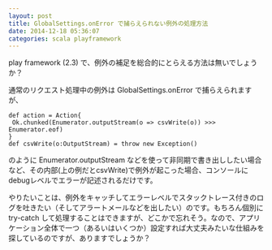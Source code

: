 ```yaml
---
layout: post
title: GlobalSettings.onError で捕らえられない例外の処理方法
date: 2014-12-18 05:36:07
categories: scala playframework
---
```

<p>play framework (2.3) で、例外の補足を総合的にとらえる方法は無いでしょうか？</p>

<p>通常のリクエスト処理中の例外は GlobalSettings.onError で捕らえられますが、</p>

<pre><code>def action = Action{
 Ok.chunked(Enumerator.outputStream(o =&gt; csvWrite(o)) &gt;&gt;&gt; Enumerator.eof)
}
def csvWrite(o:OutputStream) = throw new Exception()
</code></pre>

<p>のように Enumerator.outputStream などを使って非同期で書き出ししたい場合など、その内部(上の例だとcsvWrite)で例外が起こった場合、コンソールにdebugレベルでエラーが記述されるだけです。</p>

<p>やりたいことは、例外をキャッチしてエラーレベルでスタックトレース付きのログを吐きたい（そしてアラートメールなどを出したい）のです。もちろん個別に try-catch して処理することはできますが、どこかで忘れそう。なので、アプリケーション全体で一つ（あるいはいくつか）設定すれば大丈夫みたいな仕組みを探しているのですが、ありますでしょうか？</p>
